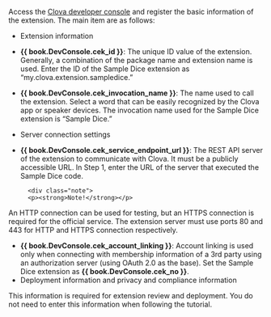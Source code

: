 ﻿Access the <a href="https://developers.naver.com/console/clova/cek/#/list" target="_blank">Clova developer console</a> and register the basic information of the extension.
The main item are as follows:

* Extension information
* **{{ book.DevConsole.cek_id }}**: The unique ID value of the extension. Generally, a combination of the package name and extension name is used. Enter the ID of the Sample Dice extension as “my.clova.extension.sampledice.”
* **{{ book.DevConsole.cek_invocation_name }}**: The name used to call the extension. Select a word that can be easily recognized by the Clova app or speaker devices. The invocation name used for the Sample Dice extension is “Sample Dice.”

* Server connection settings
* **{{ book.DevConsole.cek_service_endpoint_url }}**: The REST API server of the extension to communicate with Clova. It must be a publicly accessible URL.
In Step 1, enter the URL of the server that executed the Sample Dice code.

		<div class="note">
	    <p><strong>Note!</strong></p>
<p>An HTTP connection can be used for testing, but an HTTPS connection is required for the official service. The extension server must use ports 80 and 443 for HTTP and HTTPS connection respectively.</p>
		</div>

* **{{ book.DevConsole.cek_account_linking }}**: Account linking is used only when connecting with membership information of a 3rd party using an authorization server (using OAuth 2.0 as the base).
Set the Sample Dice extension as **{{ book.DevConsole.cek_no }}**.
* Deployment information and privacy and compliance information

This information is required for extension review and deployment. You do not need to enter this information when following the tutorial.

